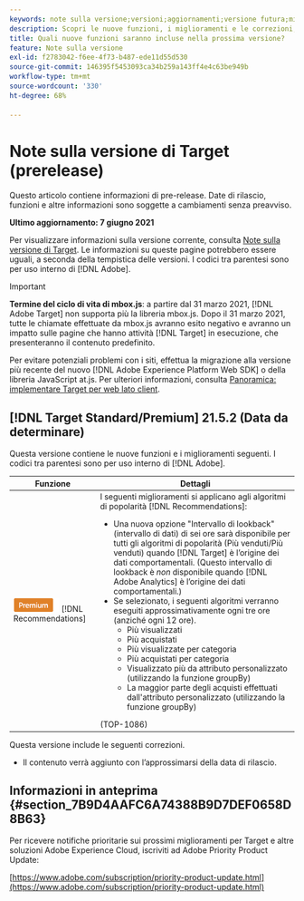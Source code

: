 ```yaml
---
keywords: note sulla versione;versioni;aggiornamenti;versione futura;miglioramenti;nuove funzioni;correzioni;aggiornamenti;prerelease
description: Scopri le nuove funzioni, i miglioramenti e le correzioni, compresi SDK, API e librerie JavaScript, inclusi nella prossima versione di Adobe Target.
title: Quali nuove funzioni saranno incluse nella prossima versione?
feature: Note sulla versione
exl-id: f2783042-f6ee-4f73-b487-ede11d55d530
source-git-commit: 146395f5453093ca34b259a143ff4e4c63be949b
workflow-type: tm+mt
source-wordcount: '330'
ht-degree: 68%

---
```


# Note sulla versione di Target (prerelease)

Questo articolo contiene informazioni di pre-release. Date di rilascio, funzioni e altre informazioni sono soggette a cambiamenti senza preavviso.

**Ultimo aggiornamento: 7 giugno 2021**

Per visualizzare informazioni sulla versione corrente, consulta [Note sulla versione di Target](release-notes.md). Le informazioni su queste pagine potrebbero essere uguali, a seconda della tempistica delle versioni. I codici tra parentesi sono per uso interno di [!DNL Adobe].

>[!IMPORTANT]
>
>**Termine del ciclo di vita di mbox.js**: a partire dal 31 marzo 2021, [!DNL Adobe Target] non supporta più la libreria mbox.js. Dopo il 31 marzo 2021, tutte le chiamate effettuate da mbox.js avranno esito negativo e avranno un impatto sulle pagine che hanno attività [!DNL Target] in esecuzione, che presenteranno il contenuto predefinito.
>
>Per evitare potenziali problemi con i siti, effettua la migrazione alla versione più recente del nuovo [!DNL Adobe Experience Platform Web SDK] o della libreria JavaScript at.js. Per ulteriori informazioni, consulta [Panoramica: implementare Target per web lato client](/help/c-implementing-target/c-implementing-target-for-client-side-web/implement-target-for-client-side-web.md).

## [!DNL Target Standard/Premium] 21.5.2 (Data da determinare)

Questa versione contiene le nuove funzioni e i miglioramenti seguenti. I codici tra parentesi sono per uso interno di [!DNL Adobe].

| Funzione | Dettagli |
| --- | --- |
| ![Premium](/help/assets/premium.png) [!DNL Recommendations] | I seguenti miglioramenti si applicano agli algoritmi di popolarità [!DNL Recommendations]:<ul><li>Una nuova opzione &quot;Intervallo di lookback&quot; (intervallo di dati) di sei ore sarà disponibile per tutti gli algoritmi di popolarità (Più venduti/Più venduti) quando [!DNL Target] è l’origine dei dati comportamentali. (Questo intervallo di lookback è *non* disponibile quando [!DNL Adobe Analytics] è l’origine dei dati comportamentali.)</li><li>Se selezionato, i seguenti algoritmi verranno eseguiti approssimativamente ogni tre ore (anziché ogni 12 ore).<ul><li>Più visualizzati</li><li>Più acquistati</li><li>Più visualizzate per categoria</li><li>Più acquistati per categoria</li><li>Visualizzato più da attributo personalizzato (utilizzando la funzione groupBy)</li><li>La maggior parte degli acquisti effettuati dall&#39;attributo personalizzato (utilizzando la funzione groupBy)</li></ul></ul>(TOP-1086) |

Questa versione include le seguenti correzioni.

* Il contenuto verrà aggiunto con l’approssimarsi della data di rilascio.

## Informazioni in anteprima {#section_7B9D4AAFC6A74388B9D7DEF0658D8B63}

Per ricevere notifiche prioritarie sui prossimi miglioramenti per Target e altre soluzioni Adobe Experience Cloud, iscriviti ad Adobe Priority Product Update:

[https://www.adobe.com/subscription/priority-product-update.html](https://www.adobe.com/subscription/priority-product-update.html)
